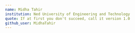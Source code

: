 ```yaml
---
name: Midha Tahir
institution: Ned University of Engineering and Technology
quote: If at first you don't succeed, call it version 1.0
github_user: MidhaTahir
---
```

